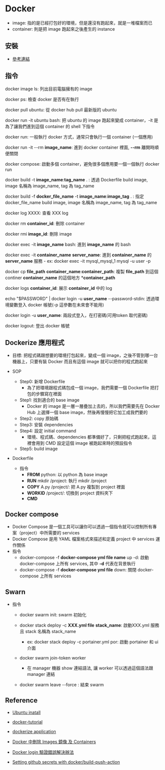 # Docker

- image: 指的是已經打包好的環境，但是還沒有跑起來，就是一堆檔案而已
- container: 則是把 image 跑起來之後產生的 instance

## 安裝

- [參考連結](https://github.com/machineCYC/EnvironmentSetting/blob/master/Docker/INSTALL.md)

## 指令

docker image ls: 列出目前電腦擁有的 image

docker ps: 檢查 docker 是否有在執行

docker pull ubuntu: 從 docker hub pull 最新版的 ubuntu

docker run -it ubuntu bash: 把 ubuntu 的 image 跑起來變成 container，-it 是為了讓我們進到這個 container 的 shell 下指令

docker run: 一般執行 docker 方式，通常只會執行一個 container (一個應用)

docker run -it --rm **image_name**: 進到 docker container 裡面, **--rm** 離開時順便關閉

docker compose: 啟動多個 container，避免很多個應用要一個一個執行 docker run

docker build -t **image_name**:**tag_name** . : 透過 Dockerfile build image, image 名稱為 image_name, tag 為 tag_name

docker build -f **docker_file_name** -t **image_name**:**image_tag** . : 指定 docker_file_name build image, image 名稱為 image_name, tag 為 tag_name

docker log XXXX: 查看 XXX log

docker rm **container_id**: 刪除 container

docker rmi **image_id**: 刪除 image

docker exec -it **image_name** bash: 進到 **image_name** 的 bash

docker exec -it **container_name** **server_name**: 進到 **container_name** 的 **server_name** 服務
    - ex: docker exec -it mysql_mysql_1 mysql -u user -p

docker cp **file_path** **container_name**:**container_path**: 複製 **file_path** 到這個 continer **container_name** 的這個地方 ***container_path**

docker logs **container_id**: 展示 **container_id** 中的 log

echo "$PASSWORD" | docker login -u **user_name** --password-stdin: 透過環境變數登入 docker 帳號(-p 這參數在未來會不能用)

docker login -u **user_name**: 兩段式登入，在打密碼(可用token 取代密碼)

docker logout: 登出 docker 帳號

## Dockerize 應用程式

- 目標: 把程式碼跟想要的環境打包起來，變成一個 image，之後不管到哪一台機器上，只要有裝 Docker 而且有這個 image 就可以把你的程式跑起來

- SOP
    - Step0: 新增 Dockerfile
        - 為了把環境跟程式碼包成一個 image，我們需要一個 Dockerfile 把打包的步驟寫在裡面
    - Step1: 找到適合的 base image
        - Docker 的 image 是一層一層疊加上去的，所以我們需要先在 Docker Hub 上選擇一個 base image，然後再慢慢把它加工成我們要的
    - Step2: copy 原始碼
    - Step3: 安裝 dependencies
    - Step4: 設定 initial command
        - 環境、程式碼、dependencies 都準備好了，只剩把程式跑起來，這裡會用到 CMD 設定這個 image 被跑起來時的預設指令
    - Step5: build image

- Dockerfile
    - 指令
        - **FROM** python: 以 python 為 base image
        - **RUN** mkdir /project: 執行 mkdir /project
        - **COPY** A.py /project/: 把 A.py 複製到 project 裡面
        - **WORKID** /project/: 切換到 project 資料夾下
        - **CMD**

## Docker compose

- Docker Compose 是一個工具可以讓你可以透過一個指令就可以控制所有專案（project）中所需要的 services
- Docker Compose 是用 YAML 檔案格式來描述和定義 project 中 services 運作關係
- 指令
    - docker-compose -f **docker-compose yml file name** up -d: 啟動 docker-compose 上所有 services, 其中 **-d** 代表在背景執行
	- docker-compose -f **docker-compose yml file** down: 關閉 docker-compose 上所有 services


## Swarn

- 指令
    - docker swarm init: swarm 初始化
    - docker stack deploy -c **XXX.yml file** **stack_name**: 啟動XXX.yml 服務且 stack 名稱為 stack_name
        - ex: docker stack deploy -c portainer.yml por: 啟動 portainer 和 ui 介面
    - docker swarm join-token worker
        - 在 manager 機器 show 連結語法, 讓 worker 可以透過這個語法跟 manager 連結

    - docker swarm leave --force : 結束 swarm

## Reference

- [Ubuntu inatall](https://blog.gtwang.org/virtualization/docker-basic-tutorial/)

- [docker-tutorial](https://github.com/twtrubiks/docker-tutorial)

- [dockerize application](https://larrylu.blog/step-by-step-dockerize-your-app-ecd8940696f4)

- [Docker 中刪除 Images 鏡像 及 Containers](https://www.opencli.com/linux/docker-delete-images-containers)

- [Docker login 驗證錯誤解決辦法](https://ug.epurs.com/post/docker-login-error-saving-credentials/)

- [Setting github secrets with docker/build-push-action](https://github.com/docker/build-push-action/issues/390)